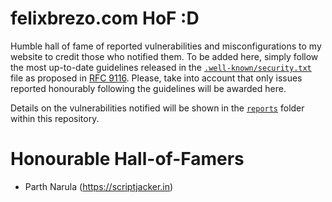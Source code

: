 # felixbrezo.com HoF :D

Humble hall of fame of reported vulnerabilities and misconfigurations to my website to credit those who notified them. 
To be added here, simply follow the most up-to-date guidelines released in the [`.well-known/security.txt`](https://felixbrezo.com/.well-known/security.txt) file as proposed in [RFC 9116](https://www.rfc-editor.org/rfc/rfc9116).
Please, take into account that only issues reported honourably following the guidelines will be awarded here.

Details on the vulnerabilities notified will be shown in the [`reports`](./reports) folder within this repository.

# Honourable Hall-of-Famers

- Parth Narula (https://scriptjacker.in)
